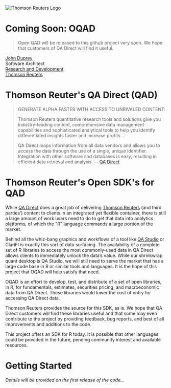 ![!Thomson Reuters Logo](http://cdn1.im.thomsonreuters.com/wp-content/themes/Im/images/tr-logo.png)
# Coming Soon: OQAD
>Open QAD will be released to this github project very soon.  We hope that customers of QA Direct will find it useful.

[John Duprey](mailto:John.Duprey@ThomsonReuters.com)  
Software Architect  
[Research and Development](http://labs.thomsonreuters.com)  
[Thomson Reuters](http://www.thomsonreuters.com)

# Thomson Reuter's QA Direct (QAD)

> GENERATE ALPHA FASTER WITH ACCESS TO UNRIVALED CONTENT:
>
> Thomson Reuters quantitative research tools and solutions give you industry-leading content, comprehensive data management capabilities and sophisticated analytical tools to help you identify differentiated insights faster and increase profits
> …
> 
> QA Direct maps information from all data vendors and allows you to access the data through the use of a single, unique identifier. Integration with other software and databases is easy, resulting in efficient data retrieval and analysis.
-- [QA Direct](http://im.thomsonreuters.com/solutions/quantitative-research-tools/qa-direct/)

# Thomson Reuter's Open SDK's for QAD
While [QA Direct](http://thomsonreuters.com/products_services/financial/financial_products/a-z/QA_Direct/) does a great job of delivering [Thomson Reuters](http://www.thomsonreuters.com) (and third parties’) content to clients in an integrated yet flexible container, there is still a large amount of work users need to do to get that data into analytics platforms, of which the ["R" language](http://www.r-project.org) commands a large portion of the market.

Behind all the whiz-bang graphics and workflows of a tool like [QA Studio](http://im.thomsonreuters.com/solutions/quantitative-research-tools/qa-studio/) or ClariFI is exactly this sort of data surfacing. The availability of a complete set of R libraries to access the most commonly-used data in QA Direct allows clients to immediately unlock the data’s value. While our shrinkwrap quant desktop is QA Studio, we will still need to serve the market that has a large code base in R or similar tools and languages. It is the hope of this project that OQAD will help satisfy that need.

OQAD is an effort to develop, test, and distribute of a set of open libraries, in R, for fundamentals, estimates, securities pricing, and macroeconomic data from QA Direct.  These libraries would lower the cost of entry for accessing QA Direct data.

Thomson Reuters provides the source for this SDK, as is.  We hope that QA Direct customers will find these libraries useful and that some may even contribute to the project by providing feedback, bug reports, and best of all improvements and additions to the code. 

This project offers an SDK for R today.  It is possible that other languages could be provided in the future, pending community interest and available resources.

# Getting Started
*Details will be provided on the first release of the code…*
